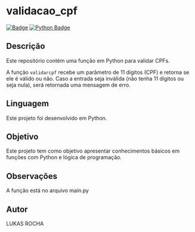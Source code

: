 # validacao_cpf

[![Badge](https://img.shields.io/badge/License-MIT-blue)](LICENSE.md)
[![Python Badge](https://img.shields.io/badge/Python-3.x-blue.svg)](https://www.python.org/)

## Descrição

Este repositório contém uma função em Python para validar CPFs.

A função `validarcpf` recebe um parâmetro de 11 dígitos (CPF) e retorna se ele é válido ou não. Caso a entrada seja inválida (não tenha 11 dígitos ou seja nula), será retornada uma mensagem de erro.

## Linguagem

Este projeto foi desenvolvido em Python.

## Objetivo

Este projeto tem como objetivo apresentar conhecimentos básicos em funções com Python e lógica de programação.

## Observações

A função está no arquivo main.py

## Autor

LUKAS ROCHA
